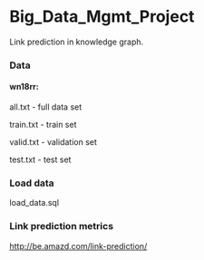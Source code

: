 # Big_Data_Mgmt_Project
Link prediction in knowledge graph. 

### Data
#### wn18rr:

all.txt - full data set

train.txt - train set

valid.txt - validation set

test.txt - test set

### Load data

load_data.sql

### Link prediction metrics

http://be.amazd.com/link-prediction/
